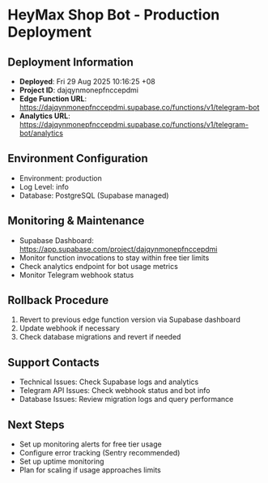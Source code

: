 # HeyMax Shop Bot - Production Deployment

## Deployment Information
- **Deployed**: Fri 29 Aug 2025 10:16:25 +08
- **Project ID**: dajqynmonepfnccepdmi
- **Edge Function URL**: https://dajqynmonepfnccepdmi.supabase.co/functions/v1/telegram-bot
- **Analytics URL**: https://dajqynmonepfnccepdmi.supabase.co/functions/v1/telegram-bot/analytics

## Environment Configuration
- Environment: production
- Log Level: info
- Database: PostgreSQL (Supabase managed)

## Monitoring & Maintenance
- Supabase Dashboard: https://app.supabase.com/project/dajqynmonepfnccepdmi
- Monitor function invocations to stay within free tier limits
- Check analytics endpoint for bot usage metrics
- Monitor Telegram webhook status

## Rollback Procedure
1. Revert to previous edge function version via Supabase dashboard
2. Update webhook if necessary
3. Check database migrations and revert if needed

## Support Contacts
- Technical Issues: Check Supabase logs and analytics
- Telegram API Issues: Check webhook status and bot info
- Database Issues: Review migration logs and query performance

## Next Steps
- Set up monitoring alerts for free tier usage
- Configure error tracking (Sentry recommended)
- Set up uptime monitoring
- Plan for scaling if usage approaches limits

